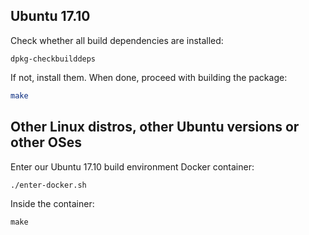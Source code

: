 ## Ubuntu 17.10

Check whether all build dependencies are installed:

~~~
dpkg-checkbuilddeps
~~~

If not, install them. When done, proceed with building the package:

~~~bash
make
~~~

## Other Linux distros, other Ubuntu versions or other OSes

Enter our Ubuntu 17.10 build environment Docker container:

~~~
./enter-docker.sh
~~~

Inside the container:

~~~
make
~~~
